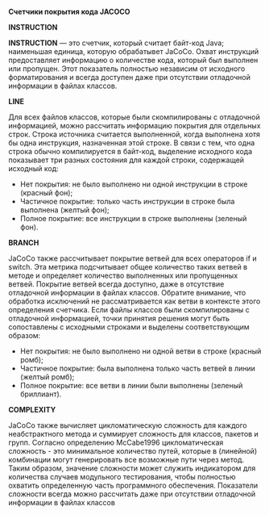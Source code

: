 **Счетчики покрытия кода JACOCO**

**INSTRUCTION**

**INSTRUCTION** — это счетчик, который считает байт-код Java; наименьшая единица, которую обрабатывет JaCoCo. Охват инструкций предоставляет информацию о количестве кода, который был выполнен или пропущен. Этот показатель полностью независим от исходного форматирования и всегда доступен даже при отсутствии отладочной информации в файлах классов.

**LINE**

Для всех файлов классов, которые были скомпилированы с отладочной информацией, можно рассчитать информацию покрытия для отдельных строк. Строка источника считается выполненной, когда выполнена хотя бы одна инструкция, назначенная этой строке. В связи с тем, что одна строка обычно компилируется в байт-код, выделение исходного кода показывает три разных состояния для каждой строки, содержащей исходный код:

* Нет покрытия: не было выполнено ни одной инструкции в строке (красный фон);
* Частичное покрытие: только часть инструкции в строке была выполнена (желтый фон);
* Полное покрытие: все инструкции в строке выполнены (зеленый фон).

**BRANCH**

JaCoCo также рассчитывает покрытие ветвей для всех операторов if и switch. Эта метрика подсчитывает общее количество таких ветвей в методе и определяет количество выполненных или пропущенных ветвей. Покрытие ветвей всегда доступно, даже в отсутствие отладочной информации в файлах классов. Обратите внимание, что обработка исключений не рассматривается как ветви в контексте этого определения счетчика. Если файлы классов были скомпилированы с отладочной информацией, точки принятия решения могут быть сопоставлены с исходными строками и выделены соответствующим образом:

* Нет покрытия: не было выполнено ни одной ветви в строке (красный ромб);
* Частичное покрытие: была выполнена только часть ветвей в линии (желтый ромб);
* Полное покрытие: все ветви в линии были выполнены (зеленый бриллиант).

**COMPLEXITY**

JaCoCo также вычисляет цикломатическую сложность для каждого неабстрактного метода и суммирует сложность для классов, пакетов и групп. Согласно определению McCabe1996 цикломатическая сложность - это минимальное количество путей, которые в (линейной) комбинации могут генерировать все возможные пути через метод. Таким образом, значение сложности может служить индикатором для количества случаев модульного тестирования, чтобы полностью охватить определенную часть программного обеспечения. Показатели сложности всегда можно рассчитать даже при отсутствии отладочной информации в файлах классов